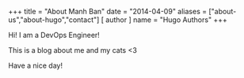 +++
title = "About Manh Ban"
date = "2014-04-09"
aliases = ["about-us","about-hugo","contact"]
[ author ]
  name = "Hugo Authors"
+++

Hi! I am a DevOps Engineer!

This is a blog about me and my cats <3

Have a nice day!
